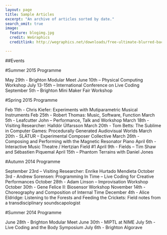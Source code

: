 ```yaml
---
layout: page
title: Sample Articles
excerpt: "An archive of articles sorted by date."
search_omit: true
image:
  feature: blogimg.jpg
  credit: WeGraphics
  creditlink: http://wegraphics.net/downloads/free-ultimate-blurred-background-pack/

---
```


##Events

#Summer 2015 Programme

May 29th - Brighton Modular Meet
June 10th – Physical Computing Workshop
July 13-15th – International Conference on Live Coding
September 5th – Brighton Mini Maker Fair Workshop

#Spring 2015 Programme

Feb 11th - Chris Kiefer: Experiments with Mutiparametric Musical Instruments
Feb 25th - Robert Thomas: Music, Software, Function
March 5th - Leafcutter John – Performance, Talk and Workshop
March 18th - Visiting Researcher: Halldór Úlfarsson
March 20th - Tom Betts: The Sublime in Computer Games: Procedurally Generated Audiovisual Worlds
March 20th - SLÁTUR – Experimental Composer Collective
March 26th - Composing and Performing with the Magnetic Resonator Piano
April 6th - Interactive Music Theatre / Hertzian Field #1
April 9th - Fields – Tim Shaw and Sébastien Piquemal
April 15th – Phantom Terrains with Daniel Jones

#Autumn 2014 Programme

September 23rd – Visiting Researcher: Enrike Hurtado Mendieta
October 3rd - Andrew Sorensen: Programming In Time – Live Coding for Creative Performances
October 28th - Adam Linson – Improvisation Workshop
October 30th - Gene Felice II: Biosensor Workshop
November 14th - Choreography and Composition of Internal Time
December 4th - Alice Eldridge: Listening to the Forests and Feeding the Crickets: Field notes from a transdisciplinary soundscapologist

#Summer 2014 Programme

June 28th - Brighton Modular Meet
June 30th - MIPTL at NIME
July 5th - Live Coding and the Body Symposium
July 6th - Brighton Algorave
